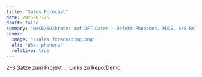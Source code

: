 ```yaml
---
title: "Sales Forecast"
date: 2025-07-25
draft: false
summary: "MACE/SO3krates auf DFT-Daten – Defekt-Phononen, PDOS, SPE-Relevanz."
cover:
  image: "/sales_forecasting.png"
  alt: "WSe₂ phonons"
  relative: true
---
```

2–3 Sätze zum Projekt … Links zu Repo/Demo.

